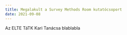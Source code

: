 ```yaml
---
title: Megalakult a Survey Methods Room kutatócsoport
date: 2021-09-08
---
```

Az ELTE TáTK Kari Tanácsa blablabla